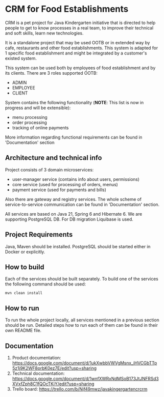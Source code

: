 # CRM for Food Establishments

CRM is a pet project for Java Kindergarten initiative that is directed to help people to get to know processes
in a real team, to improve their technical and soft skills, learn new technologies.

It is a standalone project that may be used OOTB or in extended way by cafe, restaurants and other food establishments. 
This system is adapted for 1 specific food establishment and might be integrated by a customer's existed system.

This system can be used both by employees of food establishment and by its clients. There are 3 roles supported OOTB:
* ADMIN
* EMPLOYEE
* CLIENT

System contains the following functionality (**NOTE**: This list is now in progress and will be extensible):
* menu processing
* order processing
* tracking of online payments

More information regarding functional requirements can be found in 'Documentation' section

## Architecture and technical info

Project consists of 3 domain microservices:
* user-manager service (contains info about users, permissions)
* core service (used for processing of orders, menus)
* payment service (used for payments and bills)

Also there are gateway and registry services. The whole scheme of service-to-service communication can be found 
in 'Documentation' section.

All services are based on Java 21, Spring 6 and Hibernate 6.
We are supporting PostgreSQL DB. For DB migration Liquibase is used.

## Project Requirements

Java, Maven should be installed. PostgreSQL should be started either in Docker or explicitly.

## How to build

Each of the services should be built separately. To build one of the services the following command should be used:

`mvn clean install`

## How to run

To run the whole project locally, all services mentioned in a previous section should be run. Detailed steps how to run
each of them can be found in their own README file.

## Documentation

1. Product documentation: https://docs.google.com/document/d/1ukXwbbVWVgMsnx_iHVCGbTTp5z1j9K2WF8orbK0ez7E/edit?usp=sharing
2. Technical documentation: https://docs.google.com/document/d/1wnfXWRxNdMSoB173JtJNFRSd3XVxfZph8C1fQOcTKiY/edit?usp=sharing
3. Trello board: https://trello.com/b/Njf49mwz/javakingergartencrcrm